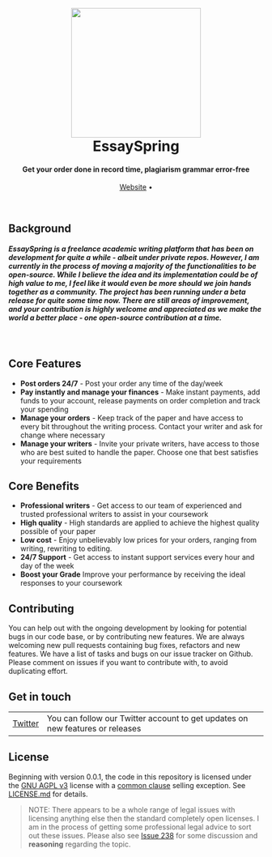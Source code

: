 <h1 align="center">
  <br>
  <a href="https://essayspring.com"><img src="https://raw.githubusercontent.com/shadrqen/essayspring/main/clientside/static/icon.png" height="256px" width="256px"></a>
  <br>
  EssaySpring
  <br>
</h1>

<h4 align="center">Get your order done in record time, plagiarism grammar error-free</h4>

<p align="center">
<a href="https://essayspring.com" target="_blank" rel="noopener noreferrer">Website</a> •
</p>

<br>

## Background
<h5><b> EssaySpring </b> is a freelance academic writing platform that has been on development for quite a while - albeit under private repos.
However, I am currently in the process of moving a majority of the functionalities to be open-source. While I believe the idea and its implementation could be of high
 value to me, I feel like it would even be more should we join hands together as a community. The project has been running under a beta
release for quite some time now. There are still areas of improvement, and your contribution is highly welcome and appreciated as we make the 
world a better place - one open-source contribution at a time.</h5>

<br>

## Core Features
- **Post orders 24/7** - Post your order any time of the day/week
- **Pay instantly and manage your finances** - Make instant payments, add funds to your account, release payments on order completion and track your spending
- **Manage your orders** - Keep track of the paper and have access to every bit throughout the writing process. Contact your writer and ask for change where necessary
- **Manage your writers** - Invite your private writers, have access to those who are best suited to handle the paper. Choose one that best satisfies your requirements

## Core Benefits
- **Professional writers** - Get access to our team of experienced and trusted professional writers to assist in your coursework
- **High quality** - High standards are applied to achieve the highest quality possible of your paper
- **Low cost** - Enjoy unbelievably low prices for your orders, ranging from writing, rewriting to editing.
- **24/7 Support** - Get access to instant support services every hour and day of the week
- **Boost your Grade** Improve your performance by receiving the ideal responses to your coursework

## Contributing

You can help out with the ongoing development by looking for potential bugs in our code base, or by contributing new features. We are always welcoming new pull requests containing bug fixes, refactors and new features. We have a list of tasks and bugs on our issue tracker on Github. Please comment on issues if you want to contribute with, to avoid duplicating effort.

## Get in touch

<table>
  <tr>
    <td><a href="https://twitter.com/shadrqen">Twitter</a></td>
    <td>You can follow our Twitter account to get updates on new features or releases</td>
  </tr>
</table>

## License

Beginning with version 0.0.1, the code in this repository is licensed under the [GNU AGPL v3](https://www.gnu.org/licenses/agpl-3.0.de.html) license with a
[common clause](https://commonsclause.com/) selling exception. See [LICENSE.md](https://github.com/vabene1111/recipes/blob/develop/LICENSE.md) for details.

> NOTE: There appears to be a whole range of legal issues with licensing anything else then the standard completely open licenses.
> I am in the process of getting some professional legal advice to sort out these issues.
> Please also see [Issue 238](https://github.com/vabene1111/recipes/issues/238) for some discussion and **reasoning** regarding the topic.
